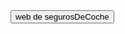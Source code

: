   
<html>
<head></head>
<body>
  <button href="https://segurosdecoche.github.io//index.php">web de segurosDeCoche</button>
</body>
</html>
